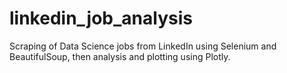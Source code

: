 # linkedin_job_analysis
Scraping of Data Science jobs from LinkedIn using Selenium and BeautifulSoup, then analysis and plotting using Plotly.
